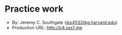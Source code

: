 # Practice work
+ By: Jeremy C. Southgate (jes4532@g.harvard.edu)
+ Production URL: <http://p4.sss1.me>
